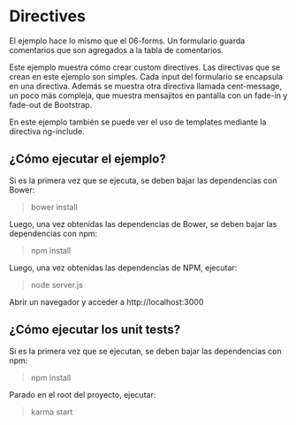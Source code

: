 # Directives

El ejemplo hace lo mismo que el 06-forms. Un formulario guarda comentarios que son agregados a la tabla de comentarios.

Este ejemplo muestra cómo crear custom directives. Las directivas que se crean en este ejemplo son simples. Cada input del formulario se encapsula en una directiva. Además se muestra otra directiva llamada cent-message, un poco más compleja, que muestra mensajitos en pantalla con un fade-in y fade-out de Bootstrap.

En este ejemplo también se puede ver el uso de templates mediante la directiva ng-include.

## ¿Cómo ejecutar el ejemplo?

Si es la primera vez que se ejecuta, se deben bajar las dependencias con Bower:
> bower install

Luego, una vez obtenidas las dependencias de Bower, se deben bajar las dependencias con npm:
> npm install

Luego, una vez obtenidas las dependencias de NPM, ejecutar:
> node server.js

Abrir un navegador y acceder a http://localhost:3000

## ¿Cómo ejecutar los unit tests?

Si es la primera vez que se ejecutan, se deben bajar las dependencias con npm:
> npm install

Parado en el root del proyecto, ejecutar:
> karma start
